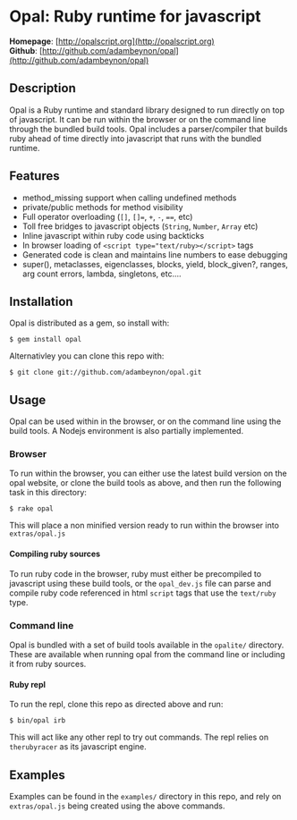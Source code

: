 Opal: Ruby runtime for javascript
=================================

**Homepage**:      [http://opalscript.org](http://opalscript.org)  
**Github**:        [http://github.com/adambeynon/opal](http://github.com/adambeynon/opal)  

Description
-----------

Opal is a Ruby runtime and standard library designed to run directly on
top of javascript. It can be run within the browser or on the command
line through the bundled build tools. Opal includes a parser/compiler
that builds ruby ahead of time directly into javascript that runs with
the bundled runtime.

Features
--------

* method\_missing support when calling undefined methods
* private/public methods for method visibility
* Full operator overloading (`[]`, `[]=`, `+`, `-`, `==`, etc)
* Toll free bridges to javascript objects (`String`, `Number`, `Array`
  etc)
* Inline javascript within ruby code using backticks
* In browser loading of `<script type="text/ruby></script>` tags
* Generated code is clean and maintains line numbers to ease debugging
* super(), metaclasses, eigenclasses, blocks, yield, block\_given?,
  ranges, arg count errors, lambda, singletons, etc....

Installation
------------

Opal is distributed as a gem, so install with:

    $ gem install opal

Alternativley you can clone this repo with:

    $ git clone git://github.com/adambeynon/opal.git

Usage
-----

Opal can be used within in the browser, or on the command line using the
build tools. A Nodejs environment is also partially implemented.

### Browser

To run within the browser, you can either use the latest build version
on the opal website, or clone the build tools as above, and then run the
following task in this directory:

    $ rake opal

This will place a non minified version ready to run within the browser
into `extras/opal.js`

#### Compiling ruby sources

To run ruby code in the browser, ruby must either be precompiled to
javascript using these build tools, or the `opal_dev.js` file can parse
and compile ruby code referenced in html `script` tags that use the
`text/ruby` type.

### Command line

Opal is bundled with a set of build tools available in the `opalite/`
directory. These are available when running opal from the command line
or including it from ruby sources.

#### Ruby repl

To run the repl, clone this repo as directed above and run:

    $ bin/opal irb

This will act like any other repl to try out commands. The repl relies
on `therubyracer` as its javascript engine.

Examples
--------

Examples can be found in the `examples/` directory in this repo, and
rely on `extras/opal.js` being created using the above commands.

